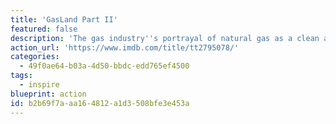 ```yaml
---
title: 'GasLand Part II'
featured: false
description: 'The gas industry''s portrayal of natural gas as a clean and safe alternative to oil is a myth, and that fracked wells inevitably leak over time, contaminating water and air, hurting families, and endangering the earth''s climate with the potent greenhouse gas methane.'
action_url: 'https://www.imdb.com/title/tt2795078/'
categories:
  - 49f0ae64-b03a-4d50-bbdc-edd765ef4500
tags:
  - inspire
blueprint: action
id: b2b69f7a-aa16-4812-a1d3-508bfe3e453a
---
```

